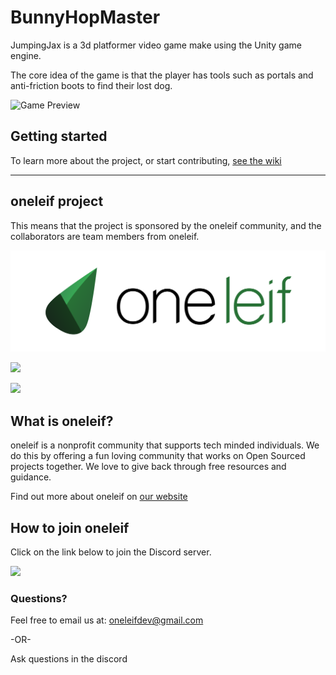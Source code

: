 # BunnyHopMaster
JumpingJax is a 3d platformer video game make using the Unity game engine.

The core idea of the game is that the player has tools such as portals and anti-friction boots to find their lost dog.

![Game Preview](https://github.com/ambid17/BunnyHopMaster/blob/development/MarketingAssets/jumpingjax.gif)

## Getting started
To learn more about the project, or start contributing, [see the wiki](https://github.com/oneleif/JumpingJax/wiki)


****
## oneleif project
This means that the project is sponsored by the oneleif community, and the collaborators are team members from oneleif.

![](https://github.com/oneleif/olDocs/blob/master/assets/images/oneleif_logos/full_logo/oneleif_whiteback.png)



[![](https://img.shields.io/badge/oneleif-Twitter-blue.svg)](https://twitter.com/oneleifdev)

[![](https://img.shields.io/badge/oneleif-YouTube-red.svg)](https://www.youtube.com/channel/UC3HN0jID38K0Vb_WChvgQmA)

## What is oneleif?
oneleif is a nonprofit community that supports tech minded individuals. We do this by offering a fun loving community that works on Open Sourced projects together. 
We love to give back through free resources and guidance.

Find out more about oneleif on [our website](https://www.oneleif.com)

## How to join oneleif
Click on the link below to join the Discord server.

[![](https://img.shields.io/badge/oneleif-Discord-7284be.svg)](https://discord.gg/tv9UdJK)

### Questions?
Feel free to email us at: oneleifdev@gmail.com 

-OR-

Ask questions in the discord

